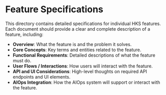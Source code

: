 # Feature Specifications

This directory contains detailed specifications for individual HKS features. Each document should provide a clear and complete description of a feature, including:

- **Overview**: What the feature is and the problem it solves.
- **Core Concepts**: Key terms and entities related to the feature.
- **Functional Requirements**: Detailed descriptions of what the feature must do.
- **User Flows / Interactions**: How users will interact with the feature.
- **API and UI Considerations**: High-level thoughts on required API endpoints and UI elements.
- **AIOps Integration**: How the AIOps system will support or interact with the feature.
